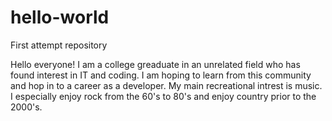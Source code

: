 # hello-world
First attempt repository 

Hello everyone! I am a college greaduate in an unrelated field who has found interest in IT and coding. I am hoping to learn from this community and hop in to a career as a developer. My main recreational intrest is music. I especially enjoy rock from the 60's to 80's and enjoy country prior to the 2000's.
